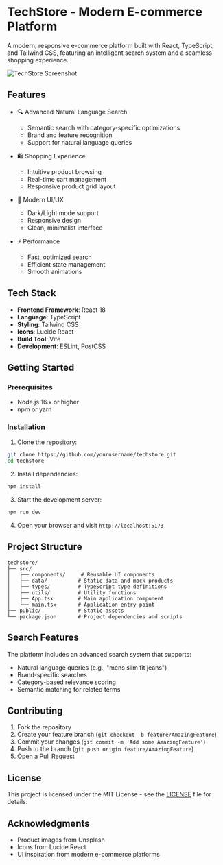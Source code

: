 # TechStore - Modern E-commerce Platform

A modern, responsive e-commerce platform built with React, TypeScript, and Tailwind CSS, featuring an intelligent search system and a seamless shopping experience.

![TechStore Screenshot](https://images.unsplash.com/photo-1557426272-fc759fdf7a8d?w=1920&q=80)

## Features

- 🔍 Advanced Natural Language Search
  - Semantic search with category-specific optimizations
  - Brand and feature recognition
  - Support for natural language queries

- 🛍️ Shopping Experience
  - Intuitive product browsing
  - Real-time cart management
  - Responsive product grid layout

- 🎨 Modern UI/UX
  - Dark/Light mode support
  - Responsive design
  - Clean, minimalist interface

- ⚡ Performance
  - Fast, optimized search
  - Efficient state management
  - Smooth animations

## Tech Stack

- **Frontend Framework**: React 18
- **Language**: TypeScript
- **Styling**: Tailwind CSS
- **Icons**: Lucide React
- **Build Tool**: Vite
- **Development**: ESLint, PostCSS

## Getting Started

### Prerequisites

- Node.js 16.x or higher
- npm or yarn

### Installation

1. Clone the repository:
```bash
git clone https://github.com/yourusername/techstore.git
cd techstore
```

2. Install dependencies:
```bash
npm install
```

3. Start the development server:
```bash
npm run dev
```

4. Open your browser and visit `http://localhost:5173`

## Project Structure

```
techstore/
├── src/
│   ├── components/     # Reusable UI components
│   ├── data/          # Static data and mock products
│   ├── types/         # TypeScript type definitions
│   ├── utils/         # Utility functions
│   ├── App.tsx        # Main application component
│   └── main.tsx       # Application entry point
├── public/            # Static assets
└── package.json       # Project dependencies and scripts
```

## Search Features

The platform includes an advanced search system that supports:

- Natural language queries (e.g., "mens slim fit jeans")
- Brand-specific searches
- Category-based relevance scoring
- Semantic matching for related terms

## Contributing

1. Fork the repository
2. Create your feature branch (`git checkout -b feature/AmazingFeature`)
3. Commit your changes (`git commit -m 'Add some AmazingFeature'`)
4. Push to the branch (`git push origin feature/AmazingFeature`)
5. Open a Pull Request

## License

This project is licensed under the MIT License - see the [LICENSE](LICENSE) file for details.

## Acknowledgments

- Product images from Unsplash
- Icons from Lucide React
- UI inspiration from modern e-commerce platforms
